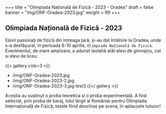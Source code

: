 +++
title = "Olimpiada Națională de Fizică - 2023 - Oradea"
draft = false
banner = "img/ONF-Oradea-2023.jpg"
weight = 99
+++

## Olimpiada Națională de Fizică - 2023

Elevii pasionați de fizică din întreaga țară, și-au dat întâlnire la Oradea, unde s-a desfășurat, in perioada 6-10 aprilie, `Olimpiada Națională de Fizică`.
Evenimentul, de mare amploare, a adunat laolaltă atât elevi de gimnaziu, cat si elevi de liceu.

{{< gallery cols=3 >}}
- /img/ONF-Oradea-2023.jpg
- /img/ONF-Oradea-2023-2.jpg
- /img/ONF-Oradea-2023-3.jpg
  test3
{{</ gallery >}}

Aceștia au susținut o proba teoretica și o proba experimentală.
A fost selectat, prin proba de baraj, lotul lărgit al României pentru Olimpiada Internațională de Fizică, tezele fiind deschise pe scena, în aplauzele tuturor!

